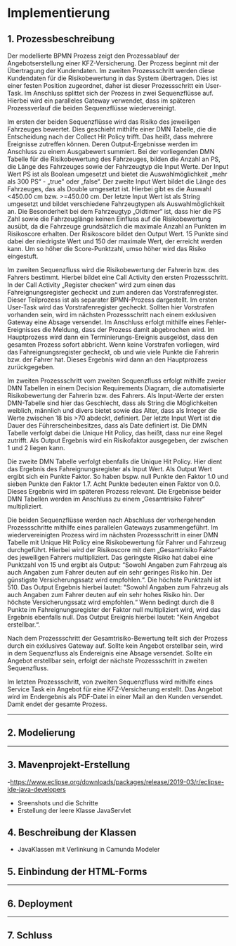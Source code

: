 # Implementierung

## 1. Prozessbeschreibung

Der modellierte BPMN Prozess zeigt den Prozessablauf der Angebotserstellung einer KFZ-Versicherung. Der Prozess beginnt mit der Übertragung der Kundendaten. Im zweiten Prozessschritt werden diese Kundendaten für die Risikobewertung in das System übertragen. Dies ist einer festen Position zugeordnet, daher ist dieser Prozessschritt ein User-Task. Im Anschluss splittet sich der Prozess in zwei Sequenzflüsse auf. Hierbei wird ein paralleles Gateway verwendet, dass im späteren Prozessverlauf die beiden Sequenzflüsse wiedervereinigt. 

Im ersten der beiden Sequenzflüsse wird das Risiko des jeweiligen Fahrzeuges bewertet. Dies geschieht mithilfe einer DMN Tabelle, die die Entscheidung nach der Collect Hit Policy trifft. Das heißt, dass mehrere Ereignisse zutreffen können. Deren Output-Ergebnisse werden im Anschluss zu einem Ausgabewert summiert. Bei der vorliegenden DMN Tabelle für die Risikobewertung des Fahrzeuges, bilden die Anzahl an PS, die Länge des Fahrzeuges sowie der Fahrzeugtyp die Input Werte. Der Input Wert PS ist als Boolean umgesetzt und bietet die Auswahlmöglichkeit „mehr als 300 PS“ - „true" oder „false“. Der zweite Input Wert bildet die Länge des Fahrzeuges, das als Double umgesetzt ist. Hierbei gibt es die Auswahl <450.00 cm bzw. >=450.00 cm. Der letzte Input Wert ist als String umgesetzt und bildet verschiedene Fahrzeugtypen als Auswahlmöglichkeit an. Die Besonderheit bei dem Fahrzeugtyp „Oldtimer“ ist, dass hier die PS Zahl sowie die Fahrzeuglänge keinen Einfluss auf die Risikobewertung ausübt, da die Fahrzeuge grundsätzlich die maximale Anzahl an Punkten im Risikoscore erhalten. Der Risikoscore bildet den Output Wert. 15 Punkte sind dabei der niedrigste Wert und 150 der maximale Wert, der erreicht werden kann. Um so höher die Score-Punktzahl, umso höher wird das Risiko eingestuft. 

Im zweiten Sequenzfluss wird die Risikobewertung der Fahrerin bzw. des Fahrers bestimmt. Hierbei bildet eine Call Activity den ersten Prozessschritt. In der Call Activity „Register checken“ wird zum einen das Fahreignungsregister gecheckt und zum anderen das Vorstrafenregister. Dieser Teilprozess ist als separater BPMN-Prozess dargestellt. Im ersten User-Task wird das Vorstrafenregister gecheckt. Sollten hier Vorstrafen vorhanden sein, wird im nächsten Prozessschritt nach einem exklusiven Gateway eine Absage versendet. Im Anschluss erfolgt mithilfe eines Fehler-Ereignisses die Meldung, dass der Prozess damit abgebrochen wird. Im Hauptprozess wird dann ein Terminierungs-Ereignis ausgelöst, dass den gesamten Prozess sofort abbricht. Wenn keine Vorstrafen vorliegen, wird das Fahreignungsregister gecheckt, ob und wie viele Punkte die Fahrerin bzw. der Fahrer hat. Dieses Ergebnis wird dann an den Hauptprozess zurückgegeben. 

Im zweiten Prozessschritt vom zweiten Sequenzfluss erfolgt mithilfe zweier DMN Tabellen in einem Decision Requirements Diagram, die automatisierte Risikobewertung der Fahrerin bzw. des Fahrers. Als Input-Werte der ersten DMN-Tabelle sind hier das Geschlecht, dass als String die Möglichkeiten weiblich, männlich und divers bietet sowie das Alter, dass als Integer die Werte zwischen 18 bis >70 abdeckt, definiert. Der letzte Input Wert ist die Dauer des Führerscheinbesitzes, dass als Date definiert ist. Die DMN Tabelle verfolgt dabei die Unique Hit Policy, das heißt, dass nur eine Regel zutrifft. Als Output Ergebnis wird ein Risikofaktor ausgegeben, der zwischen 1 und 2 liegen kann. 

Die zweite DMN Tabelle verfolgt ebenfalls die Unique Hit Policy. Hier dient das Ergebnis des Fahreignungsregister als Input Wert. Als Output Wert ergibt sich ein Punkte Faktor. So haben bspw. null Punkte den Faktor 1.0 und sieben Punkte den Faktor 1.7. Acht Punkte bedeuten einen Faktor von 0.0. Dieses Ergebnis wird im späteren Prozess relevant. Die Ergebnisse beider DMN Tabellen werden im Anschluss zu einem „Gesamtrisiko Fahrer“ multipliziert. 

Die beiden Sequenzflüsse werden nach Abschluss der vorhergehenden Prozessschritte mithilfe eines parallelen Gateways zusammengeführt. Im wiedervereinigten Prozess wird im nächsten Prozessschritt in einer DMN Tabelle mit Unique Hit Policy eine Risikobewertung für Fahrer und Fahrzeug durchgeführt. Hierbei wird der Risikoscore mit dem „Gesamtrisiko Faktor“ des jeweiligen Fahrers multipliziert. Das geringste Risiko hat dabei eine Punktzahl von 15 und ergibt als Output: “Sowohl Angaben zum Fahrzeug als auch Angaben zum Fahrer deuten auf ein sehr geringes Risiko hin. Der günstigste Versicherungssatz wird empfohlen.“. Die höchste Punktzahl ist 510. Das Output Ergebnis hierbei lautet: "Sowohl Angaben zum Fahrzeug als auch Angaben zum Fahrer deuten auf ein sehr hohes Risiko hin. Der höchste Versicherungssatz wird empfohlen.“ Wenn bedingt durch die 8 Punkte im Fahreignungsregister der Faktor null multipliziert wird, wird das Ergebnis ebenfalls null. Das Output Ereignis hierbei lautet: "Kein Angebot erstellbar.“.

Nach dem Prozessschritt der Gesamtrisiko-Bewertung teilt sich der Prozess durch ein exklusives Gateway auf. Sollte kein Angebot erstellbar sein, wird in dem Sequenzfluss als Endereignis eine Absage versendet. Sollte ein Angebot erstellbar sein, erfolgt der nächste Prozessschritt in zweiten Sequenzfluss. 

Im letzten Prozessschritt, von zweiten Sequenzfluss wird mithilfe eines Service Task ein Angebot für eine KFZ-Versicherung erstellt. Das Angebot wird im Endergebnis als PDF-Datei in einer Mail an den Kunden versendet. Damit endet der gesamte Prozess.


---

## 2. Modelierung

---

## 3. Mavenprojekt-Erstellung
  -https://www.eclipse.org/downloads/packages/release/2019-03/r/eclipse-ide-java-developers
  - Sreenshots und die Schritte
  - Erstellung der leere Klasse JavaServlet

## 4. Beschreibung der Klassen

  - JavaKlassen mit Verlinkung in Camunda Modeler

## 5. Einbindung der HTML-Forms

 ---
 
 ## 6. Deployment
 
 ---
 
 ## 7. Schluss
